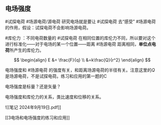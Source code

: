 


## 电场强度

#试探电荷 #场源电荷/源电荷
研究电场就是要让 #试探电荷 去“感受” #场源电荷 的作用，假设：试探电荷不会影响场源电荷。

#库伦力 ：不同电荷数量的 #试探电荷 在相同位置的库伦力不同，所以要对这个进行标准化——对于电场的某一个位置——距离 #场源电荷 距离相同，**单位点电荷**所产生的库伦力。

$$
\begin{align}
E &= \frac{F}{q} \\
&=k\frac{Q}{r^2}
\end{align}
$$

电场强度和 #场源电荷 的强度有关，和距离场源电荷的半径有关。注意这里的$Q$  是场源电荷，不是试探电荷。练习和应用的第一题的C 

电场强度是标量？还是矢量？

电场强度和库伦力的关系，类比速度和位移的关系。





![[笔记 2024年9月19日.pdf]]


[[3电场和电场强度的练习和应用]]



